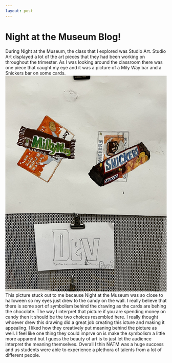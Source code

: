```yaml
---
layout: post
--- 
```

# Night at the Museum Blog! 
During Night at the Museum, the class that I explored was Studio Art. Studio Art displayed a lot of the art pieces that they had been working on throughout the trimester. As I was looking around the classroom there was one piece that caught my eye and it was a picture of a Mily Way bar and a Snickers bar on some cards. 
<img src="images/NATM.jpg"> 
This picture stuck out to me because Night at the Museum was so close to halloween so my eyes just drew to the candy on the wall. I really believe that there is some sort of symbolism behind the drawing as the cards are behing the chocolate. The way I interpret that picture if you are spending money on candy then it should be the two choices resembled here. I really thought whoever drew this drawing did a great job creating this icture and making it appealing. I liked how they creatively put meaning behind the picture as well. I feel like one thing they could imprve on is make the symbolism a little more apparent but I guess the beauty of art is to just let the audience interpret the meaning themselves. Overall I thin NATM was a huge success and us students were able to experience a plethora of talents from a lot of different people. 